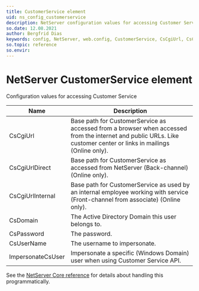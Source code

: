```yaml
---
title: CustomerService element
uid: ns_config_customerservice
description: NetServer configuration values for accessing Customer Service
so.date: 12.08.2021
author: Bergfrid Dias
keywords: config, NetServer, web.config, CustomerService, CsCgiUrl, CsCgiUrlDirect, CsCgiUrlInternal, CsDomain, CsPassword, CsUserName, ImpersonateCsUser, CS, base path
so.topic: reference
so.envir:
---
```


# NetServer CustomerService element

Configuration values for accessing Customer Service

| Name | Description |
|---|---|
| CsCgiUrl | Base path for CustomerService as accessed from a browser when accessed from the internet and public URLs. Like customer center or links in mailings (Online only). |
| CsCgiUrlDirect | Base path for CustomerService as accessed from NetServer (Back-channel) (Online only). |
| CsCgiUrlInternal | Base path for CustomerService as used by an internal employee working with service (Front-channel from associate) (Online only). |
| CsDomain | The Active Directory Domain this user belongs to. |
| CsPassword | The password. |
| CsUserName | The username to impersonate. |
| ImpersonateCsUser | Impersonate a specific (Windows Domain) user when using Customer Service API. |

See the [NetServer Core reference][1] for details about handling this programmatically.

<!-- Referenced links -->
[1]: <xref:SuperOffice.Configuration.ConfigFile.CustomerService>
